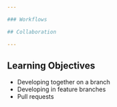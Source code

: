 ```yaml
---

### Workflows

## Collaboration

---
```


## Learning Objectives

 * Developing together on a branch
 * Developing in feature branches
 * Pull requests